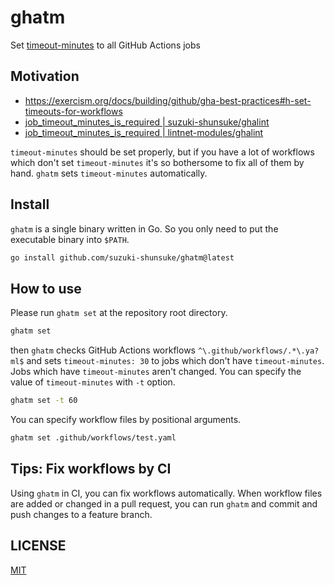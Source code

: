# ghatm

Set [timeout-minutes](https://docs.github.com/en/actions/using-workflows/workflow-syntax-for-github-actions#jobsjob_idtimeout-minutes) to all GitHub Actions jobs

## Motivation

- https://exercism.org/docs/building/github/gha-best-practices#h-set-timeouts-for-workflows
- [job_timeout_minutes_is_required | suzuki-shunsuke/ghalint](https://github.com/suzuki-shunsuke/ghalint/blob/main/docs/policies/012.md)
- [job_timeout_minutes_is_required | lintnet-modules/ghalint](https://github.com/lintnet-modules/ghalint/tree/main/workflow/job_timeout_minutes_is_required)

`timeout-minutes` should be set properly, but if you have a lot of workflows which don't set `timeout-minutes` it's so bothersome to fix all of them by hand.
`ghatm` sets `timeout-minutes` automatically.

## Install

`ghatm` is a single binary written in Go.
So you only need to put the executable binary into `$PATH`.

```sh
go install github.com/suzuki-shunsuke/ghatm@latest
```

## How to use

Please run `ghatm set` at the repository root directory.

```sh
ghatm set
```

then `ghatm` checks GitHub Actions workflows `^\.github/workflows/.*\.ya?ml$` and sets `timeout-minutes: 30` to jobs which don't have `timeout-minutes`.
Jobs which have `timeout-minutes` aren't changed.
You can specify the value of `timeout-minutes` with `-t` option.

```sh
ghatm set -t 60
```

You can specify workflow files by positional arguments.

```sh
ghatm set .github/workflows/test.yaml
```

## Tips: Fix workflows by CI

Using `ghatm` in CI, you can fix workflows automatically.
When workflow files are added or changed in a pull request, you can run `ghatm` and commit and push changes to a feature branch.

## LICENSE

[MIT](LICENSE)
